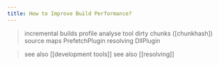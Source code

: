 ```yaml
---
title: How to Improve Build Performance?
---
```

> incremental builds
> profile
> analyse tool
> dirty chunks ([chunkhash])
> source maps
> PrefetchPlugin
> resolving
> DllPlugin

> see also [[development tools]]
> see also [[resolving]]
